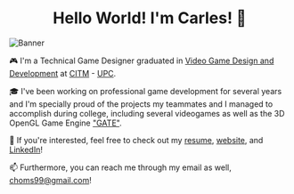 <h1 align="center">
Hello World! I'm Carles! 👋
</h1>

![Banner](https://github.com/user-attachments/assets/4fa935b2-8a46-4766-bef0-ed7dbdb1c359)

🎮 I'm a Technical Game Designer graduated in [Video Game Design and Development](https://www.citm.upc.edu/ing/estudis/grau-videojocs-bcn/) at [CITM](https://www.citm.upc.edu/ing/) - [UPC](https://www.upc.edu/en?set_language=en).

🎓 I've been working on professional game development for several years and I'm specially proud of the projects my teammates and I managed to accomplish during college, including several videogames as well as the 3D OpenGL Game Engine ["GATE"](https://github.com/DocDonkeys/GATE_Engine).

💼 If you're interested, feel free to check out my [resume](https://drive.google.com/file/d/1oAmrarDofd9pS0KNbTsP3jnrH1YF5u1p/view?usp=sharing), [website](https://www.carleshoms.com/), and [LinkedIn](https://www.linkedin.com/feed/)!

📫 Furthermore, you can reach me through my email as well, <choms99@gmail.com>!
